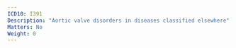 ```yaml
---
ICD10: I391
Description: "Aortic valve disorders in diseases classified elsewhere"
Matters: No
Weight: 0
---
```


